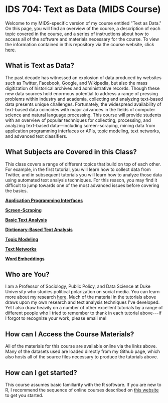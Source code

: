 # IDS 704: Text as Data (MIDS Course)

Welcome to my MIDS-specific version of my course entitled "Text as Data." On this page, you will find an overview of the course, a description of each topic covered in the course, and a series of instructions about how to access all of the software and materials necessary for the course. To view the information contained in this repository via the course website, click [here](https://cbail.github.io/ids704/text_as_data.html).

## What is Text as Data?

The past decade has witnessed an explosion of data produced by websites such as Twitter, Facebook, Google, and Wikipedia, but also the mass digitization of historical archives and administrative records. Though these new data sources hold enormous potential to address a range of pressing problems within industry and academia, collecting and analyzing text-based data presents unique challenges. Fortunately, the widespread availability of text-based data coincides with major advances in the fields of computer science and natural language processing. This course will provide students with an overview of popular techniques for collecting, processing, and analyzing text-based data—including screen-scraping, mining data from application programming interfaces or APIs, topic modeling, text networks, and advanced text classifiers. 

## What Subjects are Covered in this Class?

This class covers a range of different topics that build on top of each other. For example, in the first tutorial, you will learn how to collect data from Twitter, and in subsequent tutorials you will learn how to analyze those data using automated text analysis techniques. For this reason, you may find it difficult to jump towards one of the most advanced issues before covering the basics.

**[Application Programming Interfaces](https://cbail.github.io/textasdata/apis/rmarkdown/Application_Programming_interfaces.html)**  

**[Screen-Scraping](https://cbail.github.io/textasdata/screenscraping/rmarkdown/Screenscraping_in_R.html)**  

**[Basic Text Analysis](https://cbail.github.io/textasdata/basic-text-analysis/rmarkdown/Basic_Text_Analysis_in_R.html)**  

**[Dictionary-Based Text Analysis](https://cbail.github.io/textasdata/dictionary-methods/rmarkdown/SICSS_Dictionary-Based_Text_Analysis.html)**  

**[Topic Modeling](https://cbail.github.io/textasdata/topic-modeling/rmarkdown/SICSS_Topic_Modeling.html)**  

**[Text Networks](https://compsocialscience.github.io/summer-institute/2018/materials/day3-text-analysis/text-networks/rmarkdown/SICSS_Text_Networks.html)** 

**[Word Embeddings](https://cbail.github.io/textasdata/word2vec/rmarkdown/word2vec.html)**  


## Who are You?

I am a Professor of Sociology, Public Policy, and Data Science at Duke University who studies political polarization on social media. You can learn more about my research [here](http://www.chrisbail.net). Much of the material in the tutorials above draws upon my own research and text analysis techniques I've developed. Yet I also draw heavily on a number of other excellent tutorials by a range of different people who I tried to remember to thank in each tutorial above---if I forgot to recognize your work, please email me!

## How can I Access the Course Materials?

All of the materials for this course are available online via the links above. Many of the datasets used are loaded directly from my Github page, which also hosts all of the source files necessary to produce the tutorials above.

## How can I get started?

This course assumes basic familiarity with the R software. If you are new to R, I recommend the sequence of online courses described on [this website](https://compsocialscience.github.io/summer-institute/2018/#pre-arrival) to get you started.


